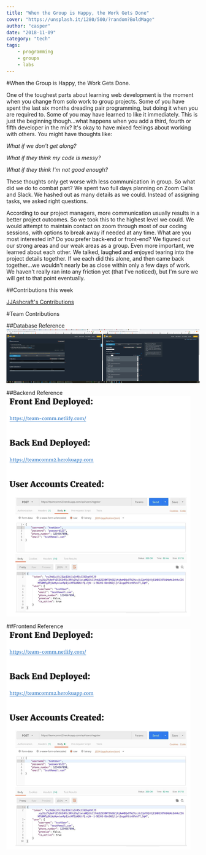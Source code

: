 ```yaml
---
title: "When the Group is Happy, the Work Gets Done"
cover: "https://unsplash.it/1280/500/?random?BoldMage"
author: "casper"
date: "2018-11-09"
category: "tech"
tags:
    - programming
    - groups
    - labs
---
```


#When the Group is Happy, the Work Gets Done.

One of the toughest parts about learning web development is the moment when you change from solo work to group projects. Some of you have spent the last six months dreading pair programming, but doing it when you are required to. Some of you may have learned to like it immediately. This is just the beginning though…what happens when you add a third, fourth or fifth developer in the mix? It's okay to have mixed feelings about working with others. You might have thoughts like:

_What if we don't get along?_

_What if they think my code is messy?_

_What if they think I'm not good enough?_

These thoughts only get worse with less communication in group. So what did we do to combat part? We spent two full days planning on Zoom Calls and Slack. We hashed out as many details as we could. Instead of assigning tasks, we asked right questions.

According to our project managers, more communication usually results in a better project outcomes. So we took this to the highest level we could. We would attempt to maintain contact on zoom through most of our coding sessions, with options to break away if needed at any time. What are you most interested in? Do you prefer back-end or front-end? We figured out our strong areas and our weak areas as a group. Even more important, we learned about each other. We talked, laughed and enjoyed tearing into the project details together. If we each did this alone, and then came back together…we wouldn't nearly be as close within only a few days of work. We haven't really ran into any friction yet (that I've noticed), but I'm sure we will get to that point eventually.

##Contributions this week

<a href="https://github.com/Lambda-School-Labs/Labs8-TeamComms/graphs/contributors"> JJAshcraft's Contributions</a>

#Team Contributions

##Database Reference
<img src="./db1.png">

##Backend Reference
<img src="./backend.png">

##Frontend Reference
<img src="./backend.png">
